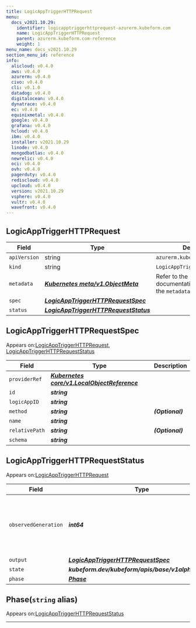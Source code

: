 ```yaml
---
title: LogicAppTriggerHTTPRequest
menu:
  docs_v2021.10.29:
    identifier: logicapptriggerhttprequest-azurerm.kubeform.com
    name: LogicAppTriggerHTTPRequest
    parent: azurerm.kubeform.com-reference
    weight: 1
menu_name: docs_v2021.10.29
section_menu_id: reference
info:
  alicloud: v0.4.0
  aws: v0.4.0
  azurerm: v0.4.0
  civo: v0.4.0
  cli: v0.1.0
  datadog: v0.4.0
  digitalocean: v0.4.0
  dynatrace: v0.4.0
  ec: v0.4.0
  equinixmetal: v0.4.0
  google: v0.4.0
  grafana: v0.4.0
  hcloud: v0.4.0
  ibm: v0.4.0
  installer: v2021.10.29
  linode: v0.4.0
  mongodbatlas: v0.4.0
  newrelic: v0.4.0
  oci: v0.4.0
  ovh: v0.4.0
  pagerduty: v0.4.0
  rediscloud: v0.4.0
  upcloud: v0.4.0
  version: v2021.10.29
  vsphere: v0.4.0
  vultr: v0.4.0
  wavefront: v0.4.0
---
```


## LogicAppTriggerHTTPRequest
| Field | Type | Description |
| ------ | ----- | ----------- |
| `apiVersion` | string | `azurerm.kubeform.com/v1alpha1` |
|    `kind` | string | `LogicAppTriggerHTTPRequest` |
| `metadata` | ***[Kubernetes meta/v1.ObjectMeta](https://v1-18.docs.kubernetes.io/docs/reference/generated/kubernetes-api/v1.18/#objectmeta-v1-meta)***|Refer to the Kubernetes API documentation for the fields of the `metadata` field.|
| `spec` | ***[LogicAppTriggerHTTPRequestSpec](#logicapptriggerhttprequestspec)***||
| `status` | ***[LogicAppTriggerHTTPRequestStatus](#logicapptriggerhttprequeststatus)***||
## LogicAppTriggerHTTPRequestSpec

Appears on:[LogicAppTriggerHTTPRequest](#logicapptriggerhttprequest), [LogicAppTriggerHTTPRequestStatus](#logicapptriggerhttprequeststatus)

| Field | Type | Description |
| ------ | ----- | ----------- |
| `providerRef` | ***[Kubernetes core/v1.LocalObjectReference](https://v1-18.docs.kubernetes.io/docs/reference/generated/kubernetes-api/v1.18/#localobjectreference-v1-core)***||
| `id` | ***string***||
| `logicAppID` | ***string***||
| `method` | ***string***| ***(Optional)*** |
| `name` | ***string***||
| `relativePath` | ***string***| ***(Optional)*** |
| `schema` | ***string***||
## LogicAppTriggerHTTPRequestStatus

Appears on:[LogicAppTriggerHTTPRequest](#logicapptriggerhttprequest)

| Field | Type | Description |
| ------ | ----- | ----------- |
| `observedGeneration` | ***int64***| ***(Optional)*** Resource generation, which is updated on mutation by the API Server.|
| `output` | ***[LogicAppTriggerHTTPRequestSpec](#logicapptriggerhttprequestspec)***| ***(Optional)*** |
| `state` | ***kubeform.dev/kubeform/apis/base/v1alpha1.State***| ***(Optional)*** |
| `phase` | ***[Phase](#phase)***| ***(Optional)*** |
## Phase(`string` alias)

Appears on:[LogicAppTriggerHTTPRequestStatus](#logicapptriggerhttprequeststatus)

---
